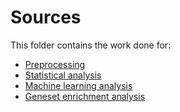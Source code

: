 # Sources

This folder contains the work done for:
-  [Preprocessing](preprocessing/Pre_processing.md)
-  [Statistical analysis](exploratory_and_limma_analysis/exploratory_and_Limma_analysis.md)
-  [Machine learning analysis](ml) 
-  [Geneset enrichment analysis](geneset_enrichment_analysis/Geneset_Enrichment_Analysis.md)

